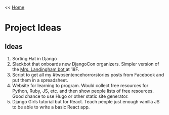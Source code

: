 << [Home](../README.md)

# Project Ideas

##  Ideas
1. Sorting Hat in Django
2. Slackbot that onboards new DjangoCon organizers. Simpler version of the [Mrs. Landingham bot ](https://github.com/18F/dolores-landingham-bot) at 18F.
3. Script to get all my #twosentencehorrorstories posts from Facebook and put them in a spreadsheet. 
4. Website for learning to program. Would collect free resources for Python, Ruby, JS, etc. and then show people lists of free resources. Good chance to use Hugo or other static site generator. 
5. Django Girls tutorial but for React. Teach people just enough vanilla JS to be able to write a basic React app. 
